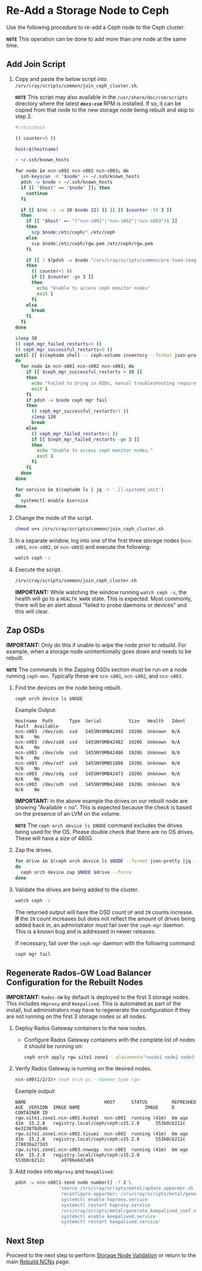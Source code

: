 # Re-Add a Storage Node to Ceph

Use the following procedure to re-add a Ceph node to the Ceph cluster.

**`NOTE`** This operation can be done to add more than one node at the same time.

## Add Join Script

1. Copy and paste the below script into `/srv/cray/scripts/common/join_ceph_cluster.sh`.

   **`NOTE`** This script may also available in the `/usr/share/doc/csm/scripts` directory where the latest ***`docs-csm`*** RPM is installed. If so, it can be copied from that node to the new storage node being rebuilt and skip to step 2.

   ```bash
   #!/bin/bash

   (( counter=0 ))

   host=$(hostname)

   > ~/.ssh/known_hosts

   for node in ncn-s001 ncn-s002 ncn-s003; do
     ssh-keyscan -H "$node" >> ~/.ssh/known_hosts
     pdsh -w $node > ~/.ssh/known_hosts
     if [[ "$host" == "$node" ]]; then
       continue
     fi

     if [[ $(nc -z -w 10 $node 22) ]] || [[ $counter -lt 3 ]]
     then
       if [[ "$host" =~ ^("ncn-s001"|"ncn-s002"|"ncn-s003")$ ]]
       then
         scp $node:/etc/ceph/* /etc/ceph
       else
         scp $node:/etc/ceph/rgw.pem /etc/ceph/rgw.pem
       fi

       if [[ ! $(pdsh -w $node "/srv/cray/scripts/common/pre-load-images.sh; ceph orch host rm $host; ceph cephadm generate-key; ceph cephadm get-pub-key > ~/ceph.pub; ssh-keyscan -H $host >> ~/.ssh/known_hosts ;ssh-copy-id -f -i ~/ceph.pub root@$host; ceph orch host add $host") ]]
       then
         (( counter+1 ))
         if [[ $counter -ge 3 ]]
         then
           echo "Unable to access ceph monitor nodes"
           exit 1
         fi
       else
         break
       fi
     fi
   done

   sleep 30
   (( ceph_mgr_failed_restarts=0 ))
   (( ceph_mgr_successful_restarts=0 ))
   until [[ $(cephadm shell -- ceph-volume inventory --format json-pretty|jq '.[] | select(.available == true) | .path' | wc -l) == 0 ]]
   do
     for node in ncn-s001 ncn-s002 ncn-s003; do
       if [[ $ceph_mgr_successful_restarts > 10 ]]
       then
         echo "Failed to bring in OSDs, manual troubleshooting required."
         exit 1
       fi
       if pdsh -w $node ceph mgr fail
       then
         (( ceph_mgr_successful_restarts+1 ))
         sleep 120
         break
       else
         (( ceph_mgr_failed_restarts+1 ))
         if [[ $ceph_mgr_failed_restarts -ge 3 ]]
         then
           echo "Unable to access ceph monitor nodes."
           exit 1
         fi
       fi
     done
   done

   for service in $(cephadm ls | jq -r '.[].systemd_unit')
   do
     systemctl enable $service
   done
   ```

1. Change the mode of the script.

   ```bash
   chmod u+x /srv/cray/scripts/common/join_ceph_cluster.sh
   ```

1. In a separate window, log into one of the first three storage nodes (`ncn-s001`, `ncn-s002`, or `ncn-s003`) and execute the following:

   ```bash
   watch ceph -s
   ```

1. Execute the script.

   ```bash
   /srv/cray/scripts/common/join_ceph_cluster.sh
   ```

   **IMPORTANT:** While watching the window running `watch ceph -s`, the health will go to a `HEALTH_WARN` state. This is expected. Most commonly, there will be an alert about "failed to probe daemons or devices" and this will clear.

## Zap OSDs

**IMPORTANT:** Only do this if unable to wipe the node prior to rebuild. For example, when a storage node unintentionally goes down and needs to be rebuilt.

**`NOTE`** The commands in the Zapping OSDs section must be run on a node running `ceph-mon`. Typically these are `ncn-s001`, `ncn-s002`, and `ncn-s003`.

1. Find the devices on the node being rebuilt.

   ```bash
   ceph orch device ls $NODE
   ```

   Example Output:

   ```screen
   Hostname  Path      Type  Serial          Size   Health   Ident  Fault  Available
   ncn-s003  /dev/sdc  ssd   S455NY0MB42493  1920G  Unknown  N/A    N/A    No
   ncn-s003  /dev/sdd  ssd   S455NY0MB42482  1920G  Unknown  N/A    N/A    No
   ncn-s003  /dev/sde  ssd   S455NY0MB42486  1920G  Unknown  N/A    N/A    No
   ncn-s003  /dev/sdf  ssd   S455NY0MB51808  1920G  Unknown  N/A    N/A    No
   ncn-s003  /dev/sdg  ssd   S455NY0MB42473  1920G  Unknown  N/A    N/A    No
   ncn-s003  /dev/sdh  ssd   S455NY0MB42468  1920G  Unknown  N/A    N/A    No
   ```

   **IMPORTANT:** In the above example the drives on our rebuilt node are showing "Available = no". This is expected because the check is based on the presence of an LVM on the volume.

   **`NOTE`** The `ceph orch device ls $NODE` command excludes the drives being used for the OS. Please double check that there are no OS drives. These will have a size of 480G.

2. Zap the drives.

   ```bash
   for drive in $(ceph orch device ls $NODE --format json-pretty |jq -r '.[].devices[].path')
   do
     ceph orch device zap $NODE $drive --force
   done
   ```

3. Validate the drives are being added to the cluster.

   ```bash
   watch ceph -s
   ```

   The returned output will have the OSD count `UP` and `IN` counts increase. **If** the `IN` count increases but does not reflect the amount of drives being added back in, an administrator must fail over the `ceph-mgr` daemon.
   This is a known bug and is addressed in newer releases.

   If necessary, fail over the `ceph-mgr` daemon with the following command:

   ```bash
   ceph mgr fail
   ```

## Regenerate Rados-GW Load Balancer Configuration for the Rebuilt Nodes

**IMPORTANT:** `Rados-GW` by default is deployed to the first 3 storage nodes. This includes `HAproxy` and `Keepalived`.
This is automated as part of the install, but administrators may have to regenerate the configuration if they are not running on the first 3 storage nodes or all nodes.

1. Deploy Rados Gateway containers to the new nodes.

   - Configure Rados Gateway containers with the complete list of nodes it should be running on:

     ```bash
     ceph orch apply rgw site1 zone1 --placement="<node1 node2 node3 node4 ... >"
     ```

1. Verify Rados Gateway is running on the desired nodes.

    ```bash
    ncn-s00(1/2/3)# ceph orch ps --daemon_type rgw
    ```

    Example output:

    ```text
    NAME                             HOST      STATUS         REFRESHED  AGE  VERSION  IMAGE NAME                        IMAGE     D              CONTAINER ID
    rgw.site1.zone1.ncn-s001.kvskqt  ncn-s001  running (41m)  6m ago     41m  15.2.8   registry.local/ceph/ceph:v15.2.8      553b0cb212c          6e323878db46
    rgw.site1.zone1.ncn-s002.tisuez  ncn-s002  running (41m)  6m ago     41m  15.2.8   registry.local/ceph/ceph:v15.2.8      553b0cb212c          278830a273d3
    rgw.site1.zone1.ncn-s003.nnwuqy  ncn-s003  running (41m)  6m ago     41m  15.2.8   registry.local/ceph/ceph:v15.2.8           553b0cb212c      a9706e6d7a69
    ```

1. Add nodes into `HAproxy` and `KeepAlived`.

   ```bash
   pdsh -w ncn-s00[1-(end node number)] -f 2 \
                   'source /srv/cray/scripts/metal/update_apparmor.sh
                    reconfigure-apparmor; /srv/cray/scripts/metal/generate_haproxy_cfg.sh > /etc/haproxy/haproxy.cfg
                    systemctl enable haproxy.service
                    systemctl restart haproxy.service
                    /srv/cray/scripts/metal/generate_keepalived_conf.sh > /etc/keepalived/keepalived.conf
                    systemctl enable keepalived.service
                    systemctl restart keepalived.service'
   ```

## Next Step

Proceed to the next step to perform [Storage Node Validation](Post_Rebuild_Storage_Node_Validation.md) or return to the main [Rebuild NCNs](Rebuild_NCNs.md) page.
